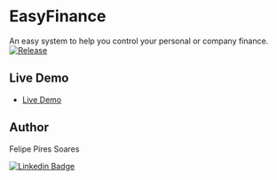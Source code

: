 # EasyFinance
An easy system to help you control your personal or company finance. 
[![Release](https://github.com/FelipePSoares/EasyFinance/actions/workflows/Release.yml/badge.svg)](https://github.com/FelipePSoares/EasyFinance/actions/workflows/Release.yml)

## Live Demo

- [Live Demo](https://www.econoflow.pt)

## Author

Felipe Pires Soares

[![Linkedin Badge](https://img.shields.io/badge/-Felipe-blue?style=flat-square&logo=Linkedin&logoColor=white&link=https://www.linkedin.com/in/felipepsoares/)](https://www.linkedin.com/in/felipepsoares/) 
